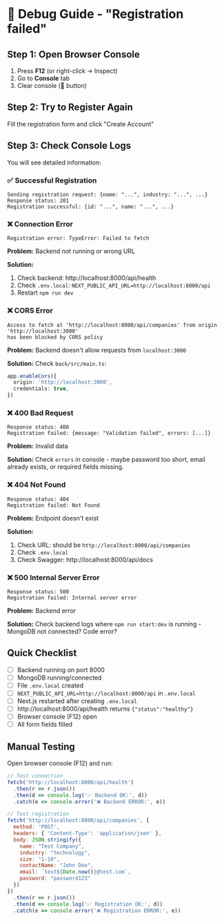 # 🐛 Debug Guide - "Registration failed"

## Step 1: Open Browser Console

1. Press **F12** (or right-click → Inspect)
2. Go to **Console** tab
3. Clear console (🚫 button)

## Step 2: Try to Register Again

Fill the registration form and click "Create Account"

## Step 3: Check Console Logs

You will see detailed information:

### ✅ Successful Registration
```
Sending registration request: {name: "...", industry: "...", ...}
Response status: 201
Registration successful: {id: "...", name: "...", ...}
```

### ❌ Connection Error
```
Registration error: TypeError: Failed to fetch
```
**Problem:** Backend not running or wrong URL

**Solution:**
1. Check backend: http://localhost:8000/api/health
2. Check `.env.local`: `NEXT_PUBLIC_API_URL=http://localhost:8000/api`
3. Restart `npm run dev`

### ❌ CORS Error
```
Access to fetch at 'http://localhost:8000/api/companies' from origin 'http://localhost:3000' 
has been blocked by CORS policy
```
**Problem:** Backend doesn't allow requests from `localhost:3000`

**Solution:**
Check `back/src/main.ts`:
```typescript
app.enableCors({
  origin: 'http://localhost:3000',
  credentials: true,
})
```

### ❌ 400 Bad Request
```
Response status: 400
Registration failed: {message: "Validation failed", errors: [...]}
```
**Problem:** Invalid data

**Solution:**
Check `errors` in console - maybe password too short, email already exists, or required fields missing.

### ❌ 404 Not Found
```
Response status: 404
Registration failed: Not Found
```
**Problem:** Endpoint doesn't exist

**Solution:**
1. Check URL: should be `http://localhost:8000/api/companies`
2. Check `.env.local`
3. Check Swagger: http://localhost:8000/api/docs

### ❌ 500 Internal Server Error
```
Response status: 500
Registration failed: Internal server error
```
**Problem:** Backend error

**Solution:**
Check backend logs where `npm run start:dev` is running - MongoDB not connected? Code error?

## Quick Checklist

- [ ] Backend running on port 8000
- [ ] MongoDB running/connected
- [ ] File `.env.local` created
- [ ] `NEXT_PUBLIC_API_URL=http://localhost:8000/api` in `.env.local`
- [ ] Next.js restarted after creating `.env.local`
- [ ] http://localhost:8000/api/health returns `{"status":"healthy"}`
- [ ] Browser console (F12) open
- [ ] All form fields filled

## Manual Testing

Open browser console (F12) and run:

```javascript
// Test connection
fetch('http://localhost:8000/api/health')
  .then(r => r.json())
  .then(d => console.log('✅ Backend OK:', d))
  .catch(e => console.error('❌ Backend ERROR:', e))

// Test registration
fetch('http://localhost:8000/api/companies', {
  method: 'POST',
  headers: { 'Content-Type': 'application/json' },
  body: JSON.stringify({
    name: "Test Company",
    industry: "technology",
    size: "1-10",
    contactName: "John Doe",
    email: `test${Date.now()}@test.com`,
    password: "password123"
  })
})
  .then(r => r.json())
  .then(d => console.log('✅ Registration OK:', d))
  .catch(e => console.error('❌ Registration ERROR:', e))
```

